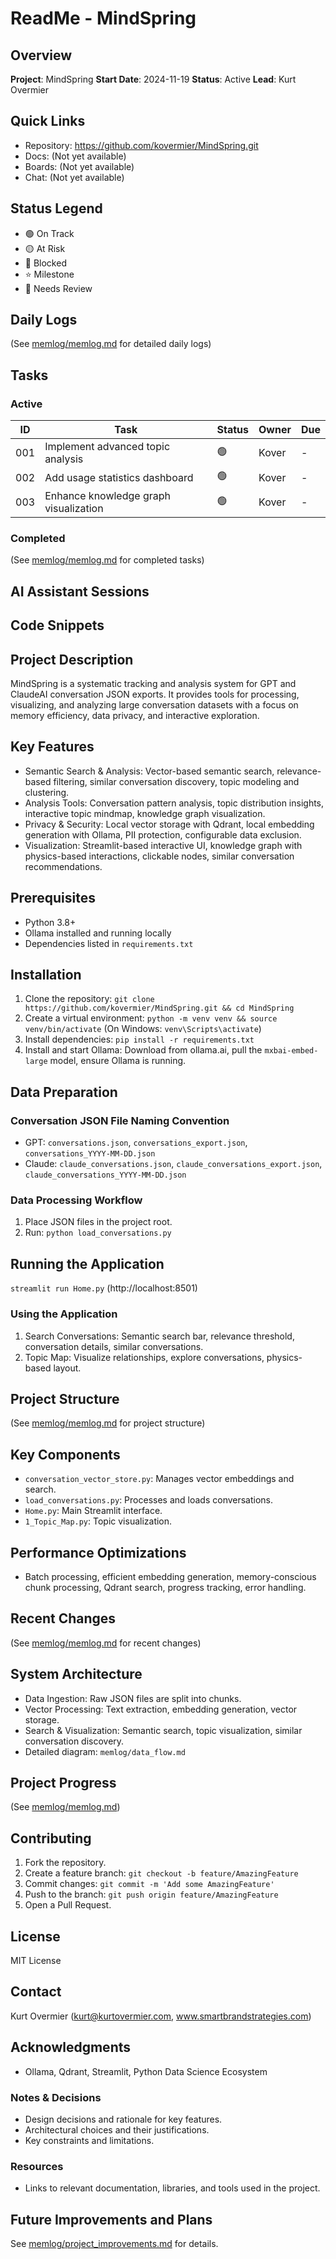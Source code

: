 # ReadMe - MindSpring

## Overview
**Project**: MindSpring
**Start Date**: 2024-11-19
**Status**: Active
**Lead**: Kurt Overmier

## Quick Links
- Repository: https://github.com/kovermier/MindSpring.git
- Docs: (Not yet available)
- Boards: (Not yet available)
- Chat: (Not yet available)

## Status Legend
- 🟢 On Track
- 🟡 At Risk
- 🔴 Blocked
- ⭐ Milestone
- 📝 Needs Review

## Daily Logs
(See [memlog/memlog.md](memlog/memlog.md) for detailed daily logs)


## Tasks

### Active
| ID | Task | Status | Owner | Due |
|----|------|--------|-------|-----|
| 001 | Implement advanced topic analysis | 🟢 | Kover | - |
| 002 | Add usage statistics dashboard | 🟢 | Kover | - |
| 003 | Enhance knowledge graph visualization | 🟢 | Kover | - |

### Completed
(See [memlog/memlog.md](memlog/memlog.md) for completed tasks)


## AI Assistant Sessions


## Code Snippets

## Project Description
MindSpring is a systematic tracking and analysis system for GPT and ClaudeAI conversation JSON exports. It provides tools for processing, visualizing, and analyzing large conversation datasets with a focus on memory efficiency, data privacy, and interactive exploration.

## Key Features
- Semantic Search & Analysis: Vector-based semantic search, relevance-based filtering, similar conversation discovery, topic modeling and clustering.
- Analysis Tools: Conversation pattern analysis, topic distribution insights, interactive topic mindmap, knowledge graph visualization.
- Privacy & Security: Local vector storage with Qdrant, local embedding generation with Ollama, PII protection, configurable data exclusion.
- Visualization: Streamlit-based interactive UI, knowledge graph with physics-based interactions, clickable nodes, similar conversation recommendations.

## Prerequisites
- Python 3.8+
- Ollama installed and running locally
- Dependencies listed in `requirements.txt`

## Installation
1. Clone the repository: `git clone https://github.com/kovermier/MindSpring.git && cd MindSpring`
2. Create a virtual environment: `python -m venv venv && source venv/bin/activate` (On Windows: `venv\Scripts\activate`)
3. Install dependencies: `pip install -r requirements.txt`
4. Install and start Ollama: Download from ollama.ai, pull the `mxbai-embed-large` model, ensure Ollama is running.

## Data Preparation
### Conversation JSON File Naming Convention
- GPT: `conversations.json`, `conversations_export.json`, `conversations_YYYY-MM-DD.json`
- Claude: `claude_conversations.json`, `claude_conversations_export.json`, `claude_conversations_YYYY-MM-DD.json`

### Data Processing Workflow
1. Place JSON files in the project root.
2. Run: `python load_conversations.py`

## Running the Application
`streamlit run Home.py` (http://localhost:8501)

### Using the Application
1. Search Conversations: Semantic search bar, relevance threshold, conversation details, similar conversations.
2. Topic Map: Visualize relationships, explore conversations, physics-based layout.

## Project Structure
(See [memlog/memlog.md](memlog/memlog.md) for project structure)

## Key Components
- `conversation_vector_store.py`: Manages vector embeddings and search.
- `load_conversations.py`: Processes and loads conversations.
- `Home.py`: Main Streamlit interface.
- `1_Topic_Map.py`: Topic visualization.

## Performance Optimizations
- Batch processing, efficient embedding generation, memory-conscious chunk processing, Qdrant search, progress tracking, error handling.

## Recent Changes
(See [memlog/memlog.md](memlog/memlog.md) for recent changes)

## System Architecture
- Data Ingestion: Raw JSON files are split into chunks.
- Vector Processing: Text extraction, embedding generation, vector storage.
- Search & Visualization: Semantic search, topic visualization, similar conversation discovery.
- Detailed diagram: `memlog/data_flow.md`

## Project Progress
(See [memlog/memlog.md](memlog/memlog.md))

## Contributing
1. Fork the repository.
2. Create a feature branch: `git checkout -b feature/AmazingFeature`
3. Commit changes: `git commit -m 'Add some AmazingFeature'`
4. Push to the branch: `git push origin feature/AmazingFeature`
5. Open a Pull Request.

## License
MIT License

## Contact
Kurt Overmier (kurt@kurtovermier.com, www.smartbrandstrategies.com)

## Acknowledgments
- Ollama, Qdrant, Streamlit, Python Data Science Ecosystem


### Notes & Decisions
- Design decisions and rationale for key features.
- Architectural choices and their justifications.
- Key constraints and limitations.

### Resources
- Links to relevant documentation, libraries, and tools used in the project.

## Future Improvements and Plans
See [memlog/project_improvements.md](memlog/project_improvements.md) for details.
